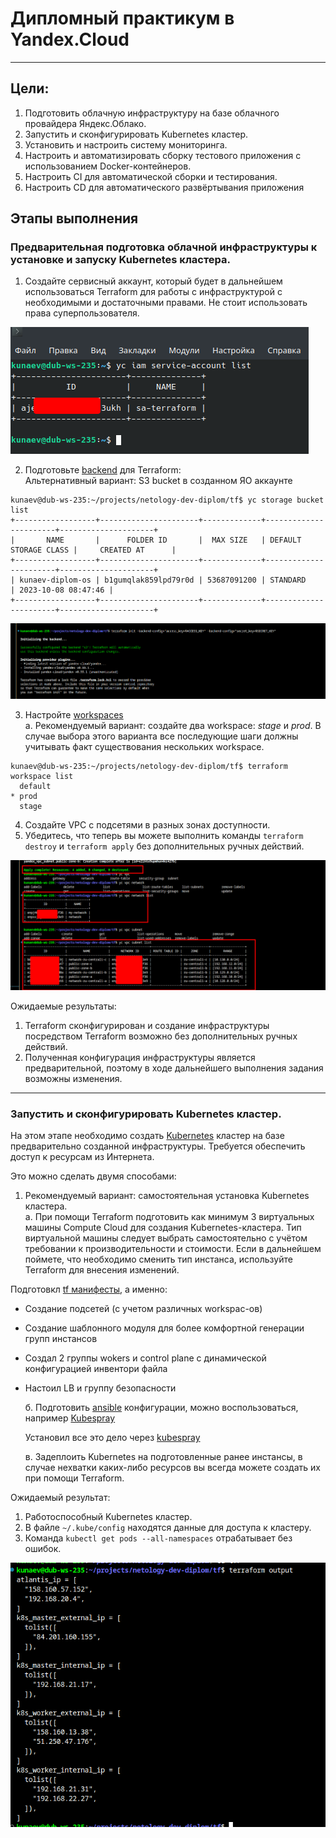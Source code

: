 # Дипломный практикум в Yandex.Cloud

---
## Цели:

1. Подготовить облачную инфраструктуру на базе облачного провайдера Яндекс.Облако.
2. Запустить и сконфигурировать Kubernetes кластер.
3. Установить и настроить систему мониторинга.
4. Настроить и автоматизировать сборку тестового приложения с использованием Docker-контейнеров.
5. Настроить CI для автоматической сборки и тестирования.
6. Настроить CD для автоматического развёртывания приложения

## Этапы выполнения 

### Предварительная подготовка облачной инфраструктуры к установке и запуску Kubernetes кластера.

1. Создайте сервисный аккаунт, который будет в дальнейшем использоваться Terraform для работы с инфраструктурой с необходимыми и достаточными правами. Не стоит использовать права суперпользователя.

![Alt text](image.png)

2. Подготовьте [backend](https://www.terraform.io/docs/language/settings/backends/index.html) для Terraform:  
   Альтернативный вариант: S3 bucket в созданном ЯО аккаунте

```
kunaev@dub-ws-235:~/projects/netology-dev-diplom/tf$ yc storage bucket list
+------------------+----------------------+-------------+-----------------------+---------------------+
|       NAME       |      FOLDER ID       |  MAX SIZE   | DEFAULT STORAGE CLASS |     CREATED AT      |
+------------------+----------------------+-------------+-----------------------+---------------------+
| kunaev-diplom-os | b1gumqlak859lpd79r0d | 53687091200 | STANDARD              | 2023-10-08 08:47:46 |
+------------------+----------------------+-------------+-----------------------+---------------------+
```

![Alt text](image-1.png)

3. Настройте [workspaces](https://www.terraform.io/docs/language/state/workspaces.html)  
   а. Рекомендуемый вариант: создайте два workspace: *stage* и *prod*. В случае выбора этого варианта все последующие шаги должны учитывать факт существования нескольких workspace.  

```
kunaev@dub-ws-235:~/projects/netology-dev-diplom/tf$ terraform workspace list
  default
* prod
  stage
```

4. Создайте VPC с подсетями в разных зонах доступности.
5. Убедитесь, что теперь вы можете выполнить команды `terraform destroy` и `terraform apply` без дополнительных ручных действий.
   
![Alt text](image-2.png)


Ожидаемые результаты:

1. Terraform сконфигурирован и создание инфраструктуры посредством Terraform возможно без дополнительных ручных действий.
2. Полученная конфигурация инфраструктуры является предварительной, поэтому в ходе дальнейшего выполнения задания возможны изменения.

---

### Запустить и сконфигурировать Kubernetes кластер.

На этом этапе необходимо создать [Kubernetes](https://kubernetes.io/ru/docs/concepts/overview/what-is-kubernetes/) кластер на базе предварительно созданной инфраструктуры.   Требуется обеспечить доступ к ресурсам из Интернета.

Это можно сделать двумя способами:

1. Рекомендуемый вариант: самостоятельная установка Kubernetes кластера.  
   а. При помощи Terraform подготовить как минимум 3 виртуальных машины Compute Cloud для создания Kubernetes-кластера. Тип виртуальной машины следует выбрать самостоятельно с учётом требовании к производительности и стоимости. Если в дальнейшем поймете, что необходимо сменить тип инстанса, используйте Terraform для внесения изменений.  

Подготовкл [tf манифесты](tf), а именно:
* Создание подсетей (с учетом различных workspac-ов)
* Создание шаблонного модуля для более комфортной генерации групп инстансов
* Создал 2 группы wokers и control plane с динамической конфигурацией инвентори файла
* Настоил LB и группу безопасности


   б. Подготовить [ansible](https://www.ansible.com/) конфигурации, можно воспользоваться, например [Kubespray](https://kubernetes.io/docs/setup/production-environment/tools/kubespray/)  

    Установил все это дело через [kubespray](ansible/kubespray/)

   в. Задеплоить Kubernetes на подготовленные ранее инстансы, в случае нехватки каких-либо ресурсов вы всегда можете создать их при помощи Terraform.

Ожидаемый результат:

1. Работоспособный Kubernetes кластер.
2. В файле `~/.kube/config` находятся данные для доступа к кластеру.
3. Команда `kubectl get pods --all-namespaces` отрабатывает без ошибок.

![Alt text](image-3.png)